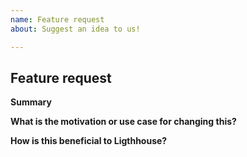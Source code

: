 ```yaml
---
name: Feature request
about: Suggest an idea to us!

---
```


<!-- Before creating an feature request please make sure you are using the latest version. -->

<!-- If this is a new audit please review the audit doc https://github.com/GoogleChrome/lighthouse/blob/master/docs/new-audits.md -->

## Feature request

**Summary**
<!-- Describe what you want to be added -->
<!-- Are you willing to work on this yourself? -->


**What is the motivation or use case for changing this?**


**How is this beneficial to Ligthhouse?**

